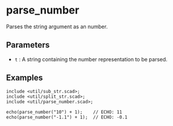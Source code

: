 # parse_number

Parses the string argument as an number. 

## Parameters

- `t` : A string containing the number representation to be parsed.

## Examples

	include <util/sub_str.scad>;
	include <util/split_str.scad>;
    include <util/parse_number.scad>;
    
	echo(parse_number("10") + 1);    // ECHO: 11
	echo(parse_number("-1.1") + 1);  // ECHO: -0.1
